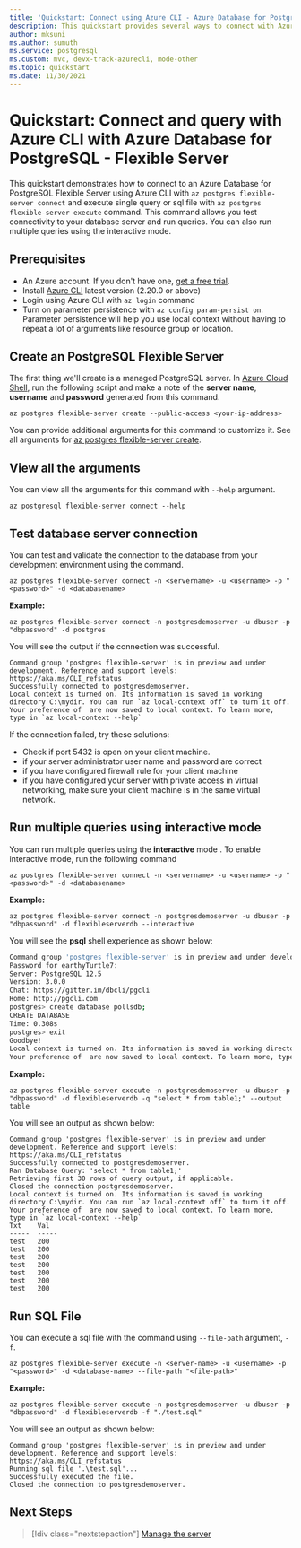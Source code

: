 ```yaml
---
title: 'Quickstart: Connect using Azure CLI - Azure Database for PostgreSQL - Flexible Server'
description: This quickstart provides several ways to connect with Azure CLI with Azure Database for PostgreSQL - Flexible Server.
author: mksuni
ms.author: sumuth
ms.service: postgresql
ms.custom: mvc, devx-track-azurecli, mode-other
ms.topic: quickstart
ms.date: 11/30/2021
---
```


# Quickstart: Connect and query with Azure CLI  with Azure Database for PostgreSQL - Flexible Server



This quickstart demonstrates how to connect to an Azure Database for PostgreSQL Flexible Server using Azure CLI with ```az postgres flexible-server connect``` and execute single query or sql file with ```az postgres flexible-server execute``` command. This command allows you test connectivity to your database server and run queries. You can also run multiple queries using the interactive mode. 


## Prerequisites
- An Azure account. If you don't have one, [get a free trial](https://azure.microsoft.com/free/).
- Install [Azure CLI](/cli/azure/install-azure-cli) latest version (2.20.0 or above)
- Login using Azure CLI with ```az login``` command 
- Turn on parameter persistence with ```az config param-persist on```. Parameter persistence will help you use local context without having to repeat a lot of arguments like resource group or location.

## Create an PostgreSQL Flexible Server

The first thing we'll create is a managed PostgreSQL server. In [Azure Cloud Shell](https://shell.azure.com/), run the following script and make a note of the **server name**, **username** and  **password** generated from this command.

```azurecli
az postgres flexible-server create --public-access <your-ip-address>
```
You can provide additional arguments for this command to customize it. See all arguments for [az postgres flexible-server create](/cli/azure/postgres/flexible-server#az_postgres_flexible_server_create).

## View all the arguments
You can view all the arguments for this command with ```--help``` argument. 

```azurecli
az postgresql flexible-server connect --help
```

## Test database server connection
You can test and validate the connection to the database from your development environment using the command.

```azurecli
az postgres flexible-server connect -n <servername> -u <username> -p "<password>" -d <databasename>
```
**Example:** 
```azurecli
az postgres flexible-server connect -n postgresdemoserver -u dbuser -p "dbpassword" -d postgres
```
You will see the output if the connection was successful.
```output
Command group 'postgres flexible-server' is in preview and under development. Reference and support levels: https://aka.ms/CLI_refstatus
Successfully connected to postgresdemoserver.
Local context is turned on. Its information is saved in working directory C:\mydir. You can run `az local-context off` to turn it off.
Your preference of  are now saved to local context. To learn more, type in `az local-context --help`
```

If the connection failed, try these solutions:
- Check if port 5432 is open on your client machine.
- if your server administrator user name and password are correct
- if you have configured firewall rule for your client machine
- if you have configured your server with private access in virtual networking, make sure your client machine is in the same virtual network.

## Run multiple queries using interactive mode
You can run multiple queries using the **interactive** mode . To enable interactive mode, run the following command

```azurecli
az postgres flexible-server connect -n <servername> -u <username> -p "<password>" -d <databasename>
```

**Example:**

```azurecli
az postgres flexible-server connect -n postgresdemoserver -u dbuser -p "dbpassword" -d flexibleserverdb --interactive
```

You will see the **psql** shell experience as shown below:

```bash
Command group 'postgres flexible-server' is in preview and under development. Reference and support levels: https://aka.ms/CLI_refstatus
Password for earthyTurtle7:
Server: PostgreSQL 12.5
Version: 3.0.0
Chat: https://gitter.im/dbcli/pgcli
Home: http://pgcli.com
postgres> create database pollsdb;
CREATE DATABASE
Time: 0.308s
postgres> exit
Goodbye!
Local context is turned on. Its information is saved in working directory C:\sunitha. You can run `az local-context off` to turn it off.
Your preference of  are now saved to local context. To learn more, type in `az local-context --help`
```

**Example:** 
```azurecli
az postgres flexible-server execute -n postgresdemoserver -u dbuser -p "dbpassword" -d flexibleserverdb -q "select * from table1;" --output table
```

You will see an output as shown below:

```output
Command group 'postgres flexible-server' is in preview and under development. Reference and support levels: https://aka.ms/CLI_refstatus
Successfully connected to postgresdemoserver.
Ran Database Query: 'select * from table1;'
Retrieving first 30 rows of query output, if applicable.
Closed the connection postgresdemoserver.
Local context is turned on. Its information is saved in working directory C:\mydir. You can run `az local-context off` to turn it off.
Your preference of  are now saved to local context. To learn more, type in `az local-context --help`
Txt    Val
-----  -----
test   200
test   200
test   200
test   200
test   200
test   200
test   200
```

## Run SQL File
You can execute a sql file with the command using ```--file-path``` argument, ```-f```.

```azurecli
az postgres flexible-server execute -n <server-name> -u <username> -p "<password>" -d <database-name> --file-path "<file-path>"
```

**Example:** 
```azurecli
az postgres flexible-server execute -n postgresdemoserver -u dbuser -p "dbpassword" -d flexibleserverdb -f "./test.sql"
```

You will see an output as shown below:

```output
Command group 'postgres flexible-server' is in preview and under development. Reference and support levels: https://aka.ms/CLI_refstatus
Running sql file '.\test.sql'...
Successfully executed the file.
Closed the connection to postgresdemoserver.
```

## Next Steps

> [!div class="nextstepaction"]
> [Manage the server](./how-to-manage-server-cli.md)
